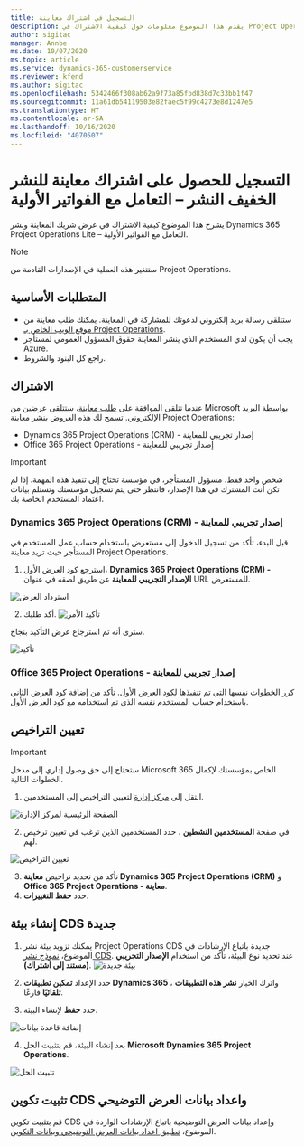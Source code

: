 ```yaml
---
title: التسجيل في اشتراك معاينة
description: يقدم هذا الموضوع معلومات حول كيفية الاشتراك في Project Operations Lite – التعامل مع الفواتير الأولية‬ ونشره.
author: sigitac
manager: Annbe
ms.date: 10/07/2020
ms.topic: article
ms.service: dynamics-365-customerservice
ms.reviewer: kfend
ms.author: sigitac
ms.openlocfilehash: 5342466f308ab62a9f73a85fbd838d7c33bb1f47
ms.sourcegitcommit: 11a61db54119503e82faec5f99c4273e8d1247e5
ms.translationtype: HT
ms.contentlocale: ar-SA
ms.lasthandoff: 10/16/2020
ms.locfileid: "4070507"
---
```

# <a name="sign-up-for-a-preview-subscription-for-lite-deployment--deal-to-proforma-invoicing"></a>التسجيل للحصول على اشتراك معاينة للنشر الخفيف النشر – التعامل مع الفواتير الأولية‬

يشرح هذا الموضوع كيفية الاشتراك في عرض شريك المعاينة ونشر Dynamics 365 Project Operations Lite – التعامل مع الفواتير الأولية‬.

> [!NOTE]
> ستتغير هذه العملية في الإصدارات القادمة من Project Operations.

## <a name="prerequisites"></a>المتطلبات الأساسية

- ستتلقى رسالة بريد إلكتروني لدعوتك للمشاركة في المعاينة. يمكنك طلب معاينة من [موقع الويب الخاص بـ Project Operations](https://dynamics.microsoft.com/en-us/project-operations/overview/).
- يجب أن يكون لدي المستخدم الذي ينشر المعاينة حقوق المسؤول العمومي لمستأجر Azure.
- راجع كل البنود والشروط.

## <a name="subscribe"></a>الاشتراك

عندما تتلقى الموافقة على [طلب معاينة](https://forms.office.com/FormsPro/Pages/ResponsePage.aspx?id=v4j5cvGGr0GRqy180BHbR56j8lZs0FdAvwT75_WNFyxUMkRDV1NYQU5TNjE2VjhKOVBUNVg2R0s1NC4u)، ستتلقى عرضين من Microsoft بواسطة البريد الإلكتروني. تسمح لك هذه العروض بنشر معاينة Project Operations:

- Dynamics 365 Project Operations (CRM) - إصدار تجريبي للمعاينة
- Office 365 Project Operations - إصدار تجريبي للمعاينة

> [!IMPORTANT]
> شخص واحد فقط، مسؤول المستأجر، في مؤسسة تحتاج إلى تنفيذ هذه المهمة. إذا لم تكن أنت المشترك في هذا الإصدار، فانتظر حتى يتم تسجيل مؤسستك وتستلم بيانات اعتماد المستخدم الخاصة بك.

### <a name="dynamics-365-project-operations-crm---preview-trial"></a>Dynamics 365 Project Operations (CRM) - إصدار تجريبي للمعاينة 

قبل البدء، تأكد من تسجيل الدخول إلى مستعرض باستخدام حساب عمل المستخدم في المستأجر حيث تريد معاينة Project Operations.

1. استرجع كود العرض الأول، **Dynamics 365 Project Operations (CRM) - الإصدار التجريبي للمعاينة** عن طريق لصقه في عنوان URL للمستعرض.

![استرداد العرض](./media/16RedeemFirstOfferNew.png)

2. أكد طلبك.
![تأكيد الأمر](./media/17ConfirmOrderNew.png)

سترى أنه تم استرجاع عرض التأكيد بنجاح.

![تأكيد](./media/18OrderConfirmationNew.png)

### <a name="office-365-project-operations---preview-trial"></a>Office 365 Project Operations - إصدار تجريبي للمعاينة

كرر الخطوات نفسها التي تم تنفيذها لكود العرض الأول. تأكد من إضافة كود العرض الثاني باستخدام حساب المستخدم نفسه الذي تم استخدامه مع كود العرض الأول.

## <a name="assign-licenses"></a>تعيين التراخيص

> [!IMPORTANT]
> ستحتاج إلى حق وصول إداري إلى مدخل Microsoft 365 الخاص بمؤسستك لإكمال الخطوات التالية.


1. انتقل إلى [مركز إدارة](https://portal.office.com/) لتعيين التراخيص إلى المستخدمين.

![الصفحة الرئيسية لمركز الإدارة](./media/14AdminPortal.png)

2. في صفحة **المستخدمين النشطين** ، حدد المستخدمين الذين ترغب في تعيين ترخيص لهم.

![تعيين التراخيص](./media/15AssignLicenses.png)

3. تأكد من تحديد تراخيص **معاينة Dynamics 365 Project Operations (CRM)** و **Office 365 Project Operations - معاينة**. 
4. حدد **حفظ التغييرات**.

## <a name="create-a-new-cds-environment"></a>إنشاء بيئة CDS جديدة

1. يمكنك تزويد بيئة نشر Project Operations CDS جديدة باتباع الإرشادات في الموضوع، [نموذج نشر CDS](lite-deployment.md). عند تحديد نوع البيئة، تأكد من استخدام **الإصدار التجريبي (مستند إلى اشتراك)**.
![بيئة جديدة](./media/19CreateEnvironment.png)

2. حدد الإعداد **تمكين تطبيقات Dynamics 365** ، واترك الخيار **نشر هذه التطبيقات تلقائيًا** فارغًا.  
3. حدد **حفظ** لإنشاء البيئة.

![إضافة قاعدة بيانات](./media/20CreateEnvironment1.png)

4. بعد إنشاء البيئة، قم بتثبيت الحل **Microsoft Dynamics 365 Project Operations**. 

![تثبيت الحل](./media/21InstallSolution.png)

## <a name="install-a-cds-configuration-and-setup-demo-data"></a>تثبيت تكوين CDS واعداد بيانات العرض التوضيحي

قم بتثبيت تكوين CDS وإعداد بيانات العرض التوضيحية باتباع الإرشادات الواردة في الموضوع، [تطبيق اعداد بيانات العرض التوضيحي وبيانات التكوين‬](lite-apply-demo-setup-config-data.md).
